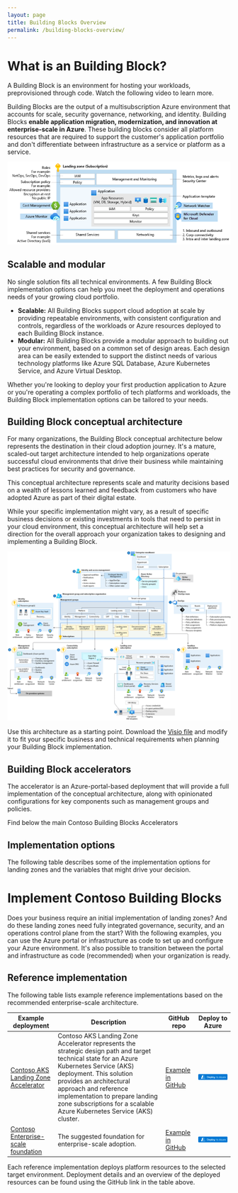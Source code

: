 ```yaml
---
layout: page
title: Building Blocks Overview
permalink: /building-blocks-overview/
---
```


# What is an Building Block?

A Building Block is an environment for hosting your workloads, preprovisioned through code. Watch the following video to learn more.

Building Blocks are the output of a multisubscription Azure environment that accounts for scale, security governance, networking, and identity. Building Blocks **enable application migration, modernization, and innovation at enterprise-scale in Azure**. These building blocks consider all platform resources that are required to support the customer's application portfolio and don't differentiate between infrastructure as a service or platform as a service.

![Diagram that shows a Building Block design.](../assets/img/media/lz-design.png)

## Scalable and modular

No single solution fits all technical environments. A few Building Block implementation options can help you meet the deployment and operations needs of your growing cloud portfolio.

- **Scalable:** All Building Blocks support cloud adoption at scale by providing repeatable environments, with consistent configuration and controls, regardless of the workloads or Azure resources deployed to each Building Block instance.
- **Modular:** All Building Blocks provide a modular approach to building out your environment, based on a common set of design areas. Each design area can be easily extended to support the distinct needs of various technology platforms like Azure SQL Database, Azure Kubernetes Service, and Azure Virtual Desktop.

Whether you're looking to deploy your first production application to Azure or you're operating a complex portfolio of tech platforms and workloads, the Building Block implementation options can be tailored to your needs.

## Building Block conceptual architecture

For many organizations, the Building Block conceptual architecture below represents the destination in their cloud adoption journey. It's a mature, scaled-out target architecture intended to help organizations operate successful cloud environments that drive their business while maintaining best practices for security and governance.

This conceptual architecture represents scale and maturity decisions based on a wealth of lessons learned and feedback from customers who have adopted Azure as part of their digital estate.

While your specific implementation might vary, as a result of specific business decisions or existing investments in tools that need to persist in your cloud environment, this conceptual architecture will help set a direction for the overall approach your organization takes to designing and implementing a Building Block.

![Diagram that shows a Building Block design.](../_docs/caf-ready/enterprise-scale/media/ns-arch-cust-expanded.png)

Use this architecture as a starting point. Download the [Visio file](../assets/files/enterprise-scale-architecture.vsdx) and modify it to fit your specific business and technical requirements when planning your Building Block implementation.

## Building Block accelerators

The accelerator is an Azure-portal-based deployment that will provide a full implementation of the conceptual architecture, along with opinionated configurations for key components such as management groups and policies.

Find below the main Contoso Building Blocks Accelerators

## Implementation options

The following table describes some of the implementation options for landing zones and the variables that might drive your decision.

# Implement Contoso Building Blocks

Does your business require an initial implementation of landing zones? And do these landing zones need fully integrated governance, security, and an operations control plane from the start? With the following examples, you can use the Azure portal or infrastructure as code to set up and configure your Azure environment. It's also possible to transition between the portal and infrastructure as code (recommended) when your organization is ready.

## Reference implementation

The following table lists example reference implementations based on the recommended enterprise-scale architecture.

| Example deployment                                                                                                              	| Description                                                                                                                                                                                                                                                                                                                       	| GitHub repo                         	| Deploy to Azure                      	|
|---------------------------------------------------------------------------------------------------------------------------------	|-----------------------------------------------------------------------------------------------------------------------------------------------------------------------------------------------------------------------------------------------------------------------------------------------------------------------------------	|-------------------------------------	|--------------------------------------	|
| [Contoso AKS Landing Zone Accelerator](https://github.com/evilazaro/AKS-Construction/)                                          	| Contoso AKS Landing Zone Accelerator represents the strategic design path and target technical state for an Azure Kubernetes Service (AKS) deployment. This solution provides an architectural approach and reference implementation to prepare landing zone subscriptions for a scalable Azure Kubernetes Service (AKS) cluster. 	| [Example in GitHub][GitHub-AKS]     	| [![DTA-Button-AKS]][DTA-AKS]         	|
| [Contoso Enterprise-scale foundation](https://github.com/evilazaro/Enterprise-Scale/blob/main/docs/reference/wingtip/README.md) 	| The suggested foundation for enterprise-scale adoption.                                                                                                                                                                                                                                                                           	| [Example in GitHub][GitHub-WingTip] 	| [![Dta-button-wingtip]][dta-wingtip] 	|

Each reference implementation deploys platform resources to the selected target environment. Deployment details and an overview of the deployed resources can be found using the GitHub link in the table above.

<!-- The following section is used to store references to external images and links to reduce maintenance overhead and enable tooltips -->

[/]: # (*******************************)
[/]: # (External image references below)
[/]: # (*******************************)

[DTA-Button-WingTip]: https://raw.githubusercontent.com/Azure/azure-quickstart-templates/master/1-CONTRIBUTION-GUIDE/images/deploytoazure.svg?sanitize=true "Deploy WingTip reference implementation (foundation) to Azure."
[DTA-Button-AdventureWorks]: https://raw.githubusercontent.com/Azure/azure-quickstart-templates/master/1-CONTRIBUTION-GUIDE/images/deploytoazure.svg?sanitize=true "Deploy AdventureWorks reference implementation (hybrid connectivity with hub and spoke) to Azure."
[DTA-Button-Contoso]: https://raw.githubusercontent.com/Azure/azure-quickstart-templates/master/1-CONTRIBUTION-GUIDE/images/deploytoazure.svg?sanitize=true "Deploy Contoso reference implementation (hybrid connectivity with virtual wan) to Azure."
[DTA-Button-TreyResearch]: https://raw.githubusercontent.com/Azure/azure-quickstart-templates/master/1-CONTRIBUTION-GUIDE/images/deploytoazure.svg?sanitize=true "Deploy TreyResearch reference implementation for small organizations to Azure."
[DTA-Button-AzureGov]: https://raw.githubusercontent.com/Azure/azure-quickstart-templates/master/1-CONTRIBUTION-GUIDE/images/deploytoazure.svg?sanitize=true "Deploy Enterprise-scale reference implementation for Azure Government."
[DTA-Button-AKS]: https://raw.githubusercontent.com/Azure/azure-quickstart-templates/master/1-CONTRIBUTION-GUIDE/images/deploytoazure.svg?sanitize=true "Deploy AKS Landing Zone  reference implementation for Azure."

[/]: # (**************************)
[/]: # (External link labels below)
[/]: # (**************************)

[GitHub-WingTip]: https://github.com/evilazaro/Enterprise-Scale/blob/main/docs/reference/wingtip/README.md
[GitHub-AdventureWorks]: https://github.com/evilazaro/Enterprise-Scale/blob/main/docs/reference/adventureworks/README.md
[GitHub-Contoso]: https://github.com/evilazaro/Enterprise-Scale/blob/main/docs/reference/contoso/Readme.md
[GitHub-TreyResearch]: https://github.com/evilazaro/Enterprise-Scale/blob/main/docs/reference/treyresearch/README.md
[Github-AzureGov]: https://aka.ms/enterprisescale
[Github-AKS]: https://github.com/evilazaro/Aks-Construction

[DTA-WingTip]: https://portal.azure.com/#blade/Microsoft_Azure_CreateUIDef/CustomDeploymentBlade/uri/https%3A%2F%2Fraw.githubusercontent.com%2FAzure%2FEnterprise-Scale%2Fmain%2FeslzArm%2FeslzArm.json/uiFormDefinitionUri/https%3A%2F%2Fraw.githubusercontent.com%2FAzure%2FEnterprise-Scale%2Fmain%2FeslzArm%2Feslz-portal.json
[DTA-AdventureWorks]: https://portal.azure.com/#blade/Microsoft_Azure_CreateUIDef/CustomDeploymentBlade/uri/https%3A%2F%2Fraw.githubusercontent.com%2FAzure%2FEnterprise-Scale%2Fmain%2FeslzArm%2FeslzArm.json/uiFormDefinitionUri/https%3A%2F%2Fraw.githubusercontent.com%2FAzure%2FEnterprise-Scale%2Fmain%2FeslzArm%2Feslz-portal.json
[DTA-Contoso]: https://portal.azure.com/#blade/Microsoft_Azure_CreateUIDef/CustomDeploymentBlade/uri/https%3A%2F%2Fraw.githubusercontent.com%2FAzure%2FEnterprise-Scale%2Fmain%2FeslzArm%2FeslzArm.json/uiFormDefinitionUri/https%3A%2F%2Fraw.githubusercontent.com%2FAzure%2FEnterprise-Scale%2Fmain%2FeslzArm%2Feslz-portal.json
[DTA-TreyResearch]: https://portal.azure.com/#blade/Microsoft_Azure_CreateUIDef/CustomDeploymentBlade/uri/https%3A%2F%2Fraw.githubusercontent.com%2FAzure%2FEnterprise-Scale%2Fmain%2Fdocs%2Freference%2Ftreyresearch%2FarmTemplates%2Fes-lite.json/uiFormDefinitionUri/https%3A%2F%2Fraw.githubusercontent.com%2FAzure%2FEnterprise-Scale%2Fmain%2Fdocs%2Freference%2Ftreyresearch%2FarmTemplates%2Fes-portal.json
[DTA-AzureGov]: https://portal.azure.us/#blade/Microsoft_Azure_CreateUIDef/CustomDeploymentBlade/uri/https%3A%2F%2Fraw.githubusercontent.com%2FAzure%2FEnterprise-Scale%2Fmain%2FeslzArm%2FeslzArm.json/uiFormDefinitionUri/https%3A%2F%2Fraw.githubusercontent.com%2FAzure%2FEnterprise-Scale%2Fmain%2FeslzArm%2Feslz-portal.json
[DTA-AKS]: https://evilazaro.github.io/AKS-Construction/
